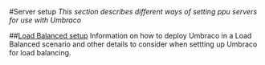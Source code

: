 #Server setup
*This section describes different ways of setting ppu servers for use with Umbraco*

##[Load Balanced setup](load-balancing.md)
Information on how to deploy Umbraco in a Load Balanced scenario and other details to consider when settting up Umbraco for load balancing.  